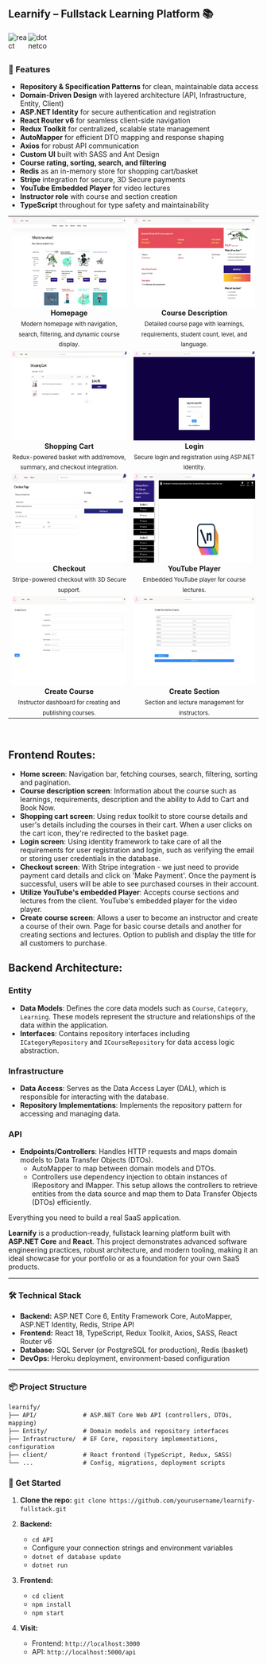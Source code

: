 ## Learnify – Fullstack Learning Platform 📚

<div style="display: flex; flex-direction: row; align-items: center;">
<img src="https://cdn.jsdelivr.net/gh/devicons/devicon@latest/icons/react/react-original-wordmark.svg" alt="react" width="40" height="40"/>
<img src="https://cdn.jsdelivr.net/gh/devicons/devicon@latest/icons/dotnetcore/dotnetcore-original.svg" alt="dotnetcore" width="40" height="40"/>
</div>

### 🚀 Features

- **Repository & Specification Patterns** for clean, maintainable data access
- **Domain-Driven Design** with layered architecture (API, Infrastructure, Entity, Client)
- **ASP.NET Identity** for secure authentication and registration
- **React Router v6** for seamless client-side navigation
- **Redux Toolkit** for centralized, scalable state management
- **AutoMapper** for efficient DTO mapping and response shaping
- **Axios** for robust API communication
- **Custom UI** built with SASS and Ant Design
- **Course rating, sorting, search, and filtering**
- **Redis** as an in-memory store for shopping cart/basket
- **Stripe** integration for secure, 3D Secure payments
- **YouTube Embedded Player** for video lectures
- **Instructor role** with course and section creation
- **TypeScript** throughout for type safety and maintainability

<div align="center">
<table>
  <tr>
    <td align="center">
      <img src="./homepage.webp" height="180"/><br>
      <b>Homepage</b><br>
      <sub>Modern homepage with navigation, search, filtering, and dynamic course display.</sub>
    </td>
    <td align="center">
      <img src="./description.webp" height="180"/><br>
      <b>Course Description</b><br>
      <sub>Detailed course page with learnings, requirements, student count, level, and language.</sub>
    </td>
  </tr>
  <tr>
    <td align="center">
      <img src="./cart.webp" height="180"/><br>
      <b>Shopping Cart</b><br>
      <sub>Redux-powered basket with add/remove, summary, and checkout integration.</sub>
    </td>
    <td align="center">
      <img src="./login.webp" height="180"/><br>
      <b>Login</b><br>
      <sub>Secure login and registration using ASP.NET Identity.</sub>
    </td>
  </tr>
  <tr>
    <td align="center">
      <img src="./checkout.webp" height="180"/><br>
      <b>Checkout</b><br>
      <sub>Stripe-powered checkout with 3D Secure support.</sub>
    </td>
    <td align="center">
      <img src="./youtube.webp" height="180"/><br>
      <b>YouTube Player</b><br>
      <sub>Embedded YouTube player for course lectures.</sub>
    </td>
  </tr>
  <tr>
    <td align="center">
      <img src="./create.webp" height="180"/><br>
      <b>Create Course</b><br>
      <sub>Instructor dashboard for creating and publishing courses.</sub>
    </td>
    <td align="center">
      <img src="./create-section.webp" height="180"/><br>
      <b>Create Section</b><br>
      <sub>Section and lecture management for instructors.</sub>
    </td>
  </tr>
</table>

</div>
<br />

## Frontend Routes:

- **Home screen**: Navigation bar, fetching courses, search, filtering, sorting and pagination.
- **Course description screen**: Information about the course such as learnings, requirements, description and the ability to Add to Cart and Book Now.
- **Shopping cart screen**: Using redux toolkit to store course details and user's details including the courses in their cart. When a user clicks on the cart icon, they're redirected to the basket page.
- **Login screen**: Using identity framework to take care of all the requirements for user registration and login, such as verifying the email or storing user credentials in the database.
- **Checkout screen**: With Stripe integration - we just need to provide payment card details and click on 'Make Payment'. Once the payment is successful, users will be able to see purchased courses in their account.
- **Utilize YouTube's embedded Player**: Accepts course sections and lectures from the client. YouTube's embedded player for the video player.
- **Create course screen**: Allows a user to become an instructor and create a course of their own. Page for basic course details and another for creating sections and lectures. Option to publish and display the title for all customers to purchase.

## Backend Architecture:

### Entity

- **Data Models**: Defines the core data models such as `Course`, `Category`, `Learning`. These models represent the structure and relationships of the data within the application.
- **Interfaces**: Contains repository interfaces including `ICategoryRepository` and `ICourseRepository` for data access logic abstraction.

### Infrastructure

- **Data Access**: Serves as the Data Access Layer (DAL), which is responsible for interacting with the database.
- **Repository Implementations**: Implements the repository pattern for accessing and managing data.

### API

- **Endpoints/Controllers**: Handles HTTP requests and maps domain models to Data Transfer Objects (DTOs).
  - AutoMapper to map between domain models and DTOs.
  - Controllers use dependency injection to obtain instances of IRepository and IMapper. This setup allows the controllers to retrieve entities from the data source and map them to Data Transfer Objects (DTOs) efficiently.

Everything you need to build a real SaaS application.

**Learnify** is a production-ready, fullstack learning platform built with **ASP.NET Core** and **React**. This project demonstrates advanced software engineering practices, robust architecture, and modern tooling, making it an ideal showcase for your portfolio or as a foundation for your own SaaS products.

---

### 🛠️ Technical Stack

- **Backend:** ASP.NET Core 6, Entity Framework Core, AutoMapper, ASP.NET Identity, Redis, Stripe API
- **Frontend:** React 18, TypeScript, Redux Toolkit, Axios, SASS, React Router v6
- **Database:** SQL Server (or PostgreSQL for production), Redis (basket)
- **DevOps:** Heroku deployment, environment-based configuration

---

### 📦 Project Structure

```
learnify/
├── API/             # ASP.NET Core Web API (controllers, DTOs, mapping)
├── Entity/          # Domain models and repository interfaces
├── Infrastructure/  # EF Core, repository implementations, configuration
├── client/          # React frontend (TypeScript, Redux, SASS)
└── ...              # Config, migrations, deployment scripts
```

### 🚀 Get Started

1. **Clone the repo:**
   `git clone https://github.com/yourusername/learnify-fullstack.git`

2. **Backend:**

   - `cd API`
   - Configure your connection strings and environment variables
   - `dotnet ef database update`
   - `dotnet run`

3. **Frontend:**

   - `cd client`
   - `npm install`
   - `npm start`

4. **Visit:**
   - Frontend: `http://localhost:3000`
   - API: `http://localhost:5000/api`
